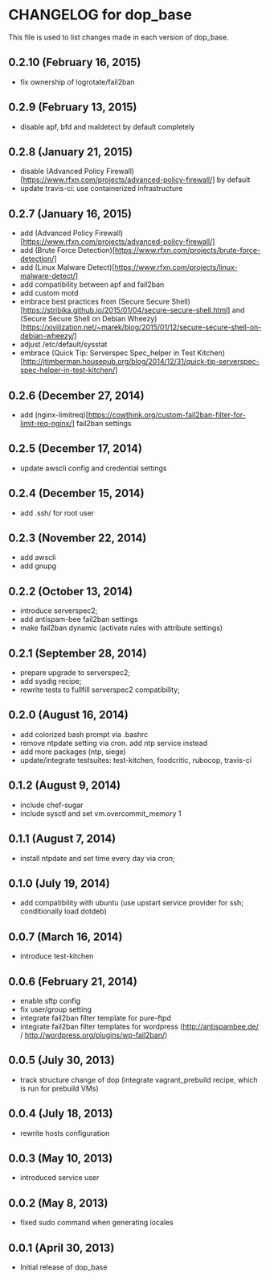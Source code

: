 # CHANGELOG for dop_base

This file is used to list changes made in each version of dop_base.

## 0.2.10 (February 16, 2015)

* fix ownership of logrotate/fail2ban

## 0.2.9 (February 13, 2015)

* disable apf, bfd and maldetect by default completely

## 0.2.8 (January 21, 2015)

* disable (Advanced Policy Firewall)[https://www.rfxn.com/projects/advanced-policy-firewall/] by default
* update travis-ci: use containerized infrastructure

## 0.2.7 (January 16, 2015)

* add (Advanced Policy Firewall)[https://www.rfxn.com/projects/advanced-policy-firewall/]
* add (Brute Force Detection)[https://www.rfxn.com/projects/brute-force-detection/]
* add (Linux Malware Detect)[https://www.rfxn.com/projects/linux-malware-detect/]
* add compatibility between apf and fail2ban
* add custom motd
* embrace best practices from (Secure Secure Shell)[https://stribika.github.io/2015/01/04/secure-secure-shell.html] and (Secure Secure Shell on Debian Wheezy)[https://xivilization.net/~marek/blog/2015/01/12/secure-secure-shell-on-debian-wheezy/]
* adjust /etc/default/sysstat
* embrace (Quick Tip: Serverspec Spec_helper in Test Kitchen)[http://jtimberman.housepub.org/blog/2014/12/31/quick-tip-serverspec-spec-helper-in-test-kitchen/]

## 0.2.6 (December 27, 2014)

* add (nginx-limitreq)[https://cowthink.org/custom-fail2ban-filter-for-limit-req-nginx/] fail2ban settings

## 0.2.5 (December 17, 2014)

* update awscli config and credential settings

## 0.2.4 (December 15, 2014)

* add .ssh/ for root user

## 0.2.3 (November 22, 2014)

* add awscli
* add gnupg

## 0.2.2 (October 13, 2014)

* introduce serverspec2;
* add antispam-bee fail2ban settings
* make fail2ban dynamic (activate rules with attribute settings)

## 0.2.1 (September 28, 2014)

* prepare upgrade to serverspec2;
* add sysdig recipe;
* rewrite tests to fullfill serverspec2 compatibility;

## 0.2.0 (August 16, 2014)

* add colorized bash prompt via .bashrc
* remove ntpdate setting via cron. add ntp service instead
* add more packages (ntp, siege)
* update/integrate testsuites: test-kitchen, foodcritic, rubocop, travis-ci

## 0.1.2 (August 9, 2014)

* include chef-sugar
* include sysctl and set vm.overcommit_memory 1

## 0.1.1 (August 7, 2014)

* install ntpdate and set time every day via cron;

## 0.1.0 (July 19, 2014)

* add compatibility with ubuntu (use upstart service provider for ssh; conditionally load dotdeb)

## 0.0.7 (March 16, 2014)

* introduce test-kitchen

## 0.0.6 (February 21, 2014)

* enable sftp config
* fix user/group setting
* integrate fail2ban filter template for pure-ftpd
* integrate fail2ban filter templates for wordpress (http://antispambee.de/ / http://wordpress.org/plugins/wp-fail2ban/)

## 0.0.5 (July 30, 2013)

* track structure change of dop (integrate vagrant_prebuild recipe, which is run for prebuild VMs)

## 0.0.4 (July 18, 2013)

* rewrite hosts configuration

## 0.0.3 (May 10, 2013)

* introduced service user

## 0.0.2 (May 8, 2013)

* fixed sudo command when generating locales

## 0.0.1 (April 30, 2013)

* Initial release of dop_base